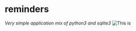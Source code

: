 # reminders
*Very simple application mix of python3 and sqlite3*
![This is](https://raw.githubusercontent.com/ajilraju/reminders/master/images/reminders.png)


